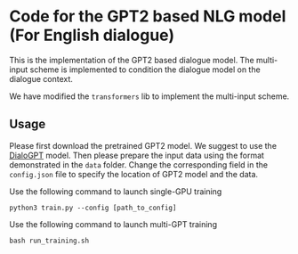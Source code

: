 # Code for the GPT2 based NLG model (For English dialogue)

This is the implementation of the GPT2 based dialogue model. The multi-input scheme is implemented to condition the dialogue model on the dialogue context.

We have modified the `transformers` lib to implement the multi-input scheme.

## Usage

Please first download the pretrained GPT2 model. We suggest to use the [DialoGPT](https://huggingface.co/microsoft/DialoGPT-small) model.
Then please prepare the input data using the format demonstrated in the `data` folder.
Change the corresponding field in the `config.json` file to specify the location of GPT2 model and the data.

Use the following command to launch single-GPU training

    python3 train.py --config [path_to_config]

Use the following command to launch multi-GPT training

    bash run_training.sh
